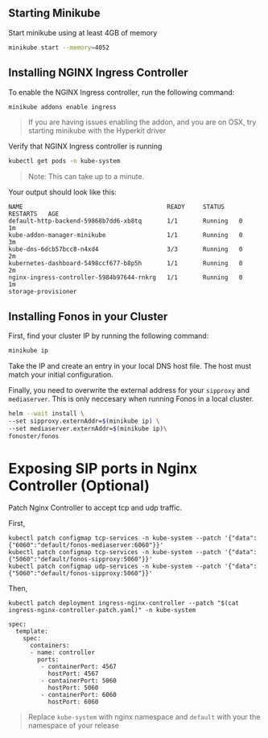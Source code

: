 ## Starting Minikube

Start minikube using at least 4GB of memory

```bash
minikube start --memory=4052
```

## Installing NGINX Ingress Controller

To enable the NGINX Ingress controller, run the following command:

```bash
minikube addons enable ingress
```

> If you are having issues enabling the addon, and you are on OSX, try starting minikube with the Hyperkit driver

Verify that NGINX Ingress controller is running

```bash
kubectl get pods -n kube-system
```

> Note: This can take up to a minute.

Your output should look like this:

```
NAME                                        READY     STATUS    RESTARTS   AGE
default-http-backend-59868b7dd6-xb8tq       1/1       Running   0          1m
kube-addon-manager-minikube                 1/1       Running   0          3m
kube-dns-6dcb57bcc8-n4xd4                   3/3       Running   0          2m
kubernetes-dashboard-5498ccf677-b8p5h       1/1       Running   0          2m
nginx-ingress-controller-5984b97644-rnkrg   1/1       Running   0          1m
storage-provisioner         
```

## Installing Fonos in your Cluster

First, find your cluster IP by running the following command:

```bash
minikube ip
```

Take the IP and create an entry in your local DNS host file. The host must match your initial configuration. 

Finally, you need to overwrite the external address for your `sipproxy` and `mediaserver`. This is only neccesary when running Fonos in a local cluster.

```bash
helm --wait install \
--set sipproxy.externAddr=$(minikube ip) \
--set mediaserver.externAddr=$(minikube ip)\
fonoster/fonos 
```

# Exposing SIP ports in Nginx Controller (Optional)

Patch Nginx Controller to accept tcp and udp traffic.

First,

```
kubectl patch configmap tcp-services -n kube-system --patch '{"data":{"6060":"default/fonos-mediaserver:6060"}}'
kubectl patch configmap tcp-services -n kube-system --patch '{"data":{"5060":"default/fonos-sipproxy:5060"}}'
kubectl patch configmap udp-services -n kube-system --patch '{"data":{"5060":"default/fonos-sipproxy:5060"}}'
```

Then,

```
kubectl patch deployment ingress-nginx-controller --patch "$(cat ingress-nginx-controller-patch.yaml)" -n kube-system
```

```
spec:
  template:
    spec:
      containers:
      - name: controller
        ports:
         - containerPort: 4567
           hostPort: 4567
         - containerPort: 5060
           hostPort: 5060
         - containerPort: 6060
           hostPort: 6060
```

> Replace `kube-system` with nginx namespace and `default` with your the namespace of your release